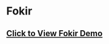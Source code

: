 <h1>Fokir</h1>
<h2>
<a href="https://youssef-bah2.github.io/Fokir-portofolio/" target="_blank">Click to View Fokir Demo</a>  
<h2>

 
 
